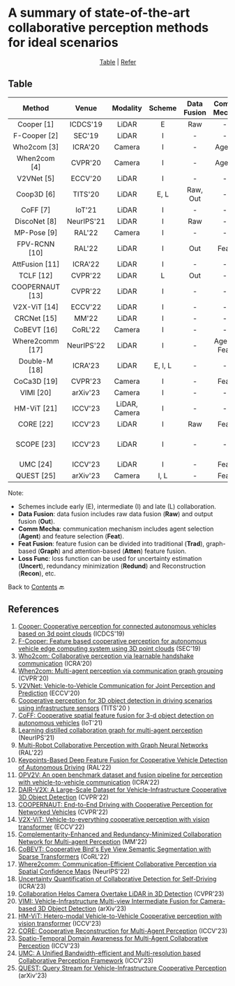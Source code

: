 # A summary of state-of-the-art collaborative perception methods for ideal scenarios

<div align="center">
<p align="center">
<a href="#table">Table</a> |
<a href="#references">Refer</a> 
</p>
</div>

## Table
|    Method         |  Venue     |   Modality    |    Scheme    |    Data Fusion    |    Comm Mecha    |    Feat Fusion    |    Loss Func    |    Code                                                            |
|:-----------------:|:----------:|:-------------:|:------------:|:-----------------:|:----------------:|:-----------------:|:---------------:|:------------------------------------------------------------------:|
| Cooper [1]        | ICDCS'19   | LiDAR         | E            | Raw               | -                | -                 | -               | -                                                                  |
| F-Cooper [2]      | SEC'19     | LiDAR         | I            | -                 | -                | Trad              | -               | [Link](https://github.com/Aug583/F-COOPER)                         |
| Who2com [3]       | ICRA'20    | Camera        | I            | -                 | Agent            | Trad              | -               | -                                                                  |
| When2com [4]      | CVPR'20    | Camera        | I            | -                 | Agent            | Trad              | -               | [Link](https://github.com/GT-RIPL/MultiAgentPerception)            |
| V2VNet [5]        | ECCV'20    | LiDAR         | I            | -                 | -                | Graph             | -               | -                                                                  |
| Coop3D [6]        | TITS'20    | LiDAR         | E, L         | Raw, Out          | -                | -                 | -               | [Link](https://github.com/eduardohenriquearnold/coop-3dod-infra)   |
| CoFF [7]          | IoT'21     | LiDAR         | I            | -                 | -                | Trad              | -               | -                                                                  |
| DiscoNet [8]      | NeurIPS'21 | LiDAR         | I            | Raw               | -                | Graph             | -               | [Link](https://github.com/ai4ce/DiscoNet)                          |
| MP-Pose [9]       | RAL'22     | Camera        | I            | -                 | -                | Graph             | -               | -                                                                  |
| FPV-RCNN [10]     | RAL'22     | LiDAR         | I            | Out               | Feat             | Trad              | -               | [Link](https://github.com/YuanYunshuang/FPV_RCNN)                  |
| AttFusion [11]    | ICRA'22    | LiDAR         | I            | -                 | -                | Atten             | -               | [Link](https://github.com/DerrickXuNu/OpenCOOD)                    |
| TCLF [12]         | CVPR'22    | LiDAR         | L            | Out               | -                | -                 | -               | [Link](https://github.com/AIR-THU/DAIR-V2X)                        |
| COOPERNAUT [13]   | CVPR'22    | LiDAR         | I            | -                 | -                | Atten             | -               | [Link](https://github.com/UT-Austin-RPL/Coopernaut)                |
| V2X-ViT [14]      | ECCV'22    | LiDAR         | I            | -                 | -                | Atten             | -               | [Link](https://github.com/DerrickXuNu/v2x-vit)                     |
| CRCNet [15]       | MM'22      | LiDAR         | I            | -                 | -                | Atten             | Redund          | -                                                                  |
| CoBEVT [16]       | CoRL'22    | Camera        | I            | -                 | -                | Atten             | -               | [Link](https://github.com/DerrickXuNu/CoBEVT)                      |
| Where2comm [17]   | NeurIPS'22 | LiDAR         | I            | -                 | Agent, Feat      | Atten             | -               | [Link](https://github.com/MediaBrain-SJTU/Where2comm)              |
| Double-M [18]     | ICRA'23    | LiDAR         | E, I, L      | -                 | -                | -                 | Uncert          | [Link](https://github.com/coperception/double-m-quantification)    |
| CoCa3D [19]       | CVPR'23    | Camera        | I            | -                 | Feat             | Trad              | -               | [Link](https://github.com/MediaBrain-SJTU/CoCa3D)                  |
| VIMI [20]         | arXiv'23   | Camera        | I            | -                 | -                | Atten             | -               | [Link](https://github.com/bosszhe/vimi)                            |
| HM-ViT [21]       | ICCV'23    | LiDAR, Camera | I            | -                 | -                | Atten             | -               | [Link](https://github.com/XHwind/HM-ViT)                           |
| CORE [22]         | ICCV'23    | LiDAR         | I            | Raw               | Feat             | Atten             | Recon           | [Link](https://github.com/zllxot/CORE)                             |
| SCOPE [23]        | ICCV'23    | LiDAR         | I            | -                 | -                | Atten (Spatio-Temporal)   | -               | -                                                          |
| UMC [24]        | ICCV'23    | LiDAR         | I            | -                 | Feat                |Graph   | -               | [Link](https://github.com/ispc-lab/UMC)                                                         |
| QUEST [25]        | arXiv'23    | Camera         | I, L            | -                 | Feat                |Atten   | -               |         -        |

Note:
- Schemes include early (E), intermediate (I) and late (L) collaboration.
- **Data Fusion**: data fusion includes raw data fusion (**Raw**) and output fusion (**Out**).
- **Comm Mecha**: communication mechanism includes agent selection (**Agent**) and feature selection (**Feat**).
- **Feat Fusion**: feature fusion can be divided into traditional (**Trad**), graph-based (**Graph**) and attention-based (**Atten**) feature fusion.
- **Loss Func**: loss function can be used for uncertainty estimation (**Uncert**), redundancy minimization (**Redund**) and Reconstruction (**Recon**), etc.

Back to [Contents](README.md) 🔙 

## References
1. [Cooper: Cooperative perception for connected autonomous vehicles based on 3d point clouds](https://arxiv.org/abs/1905.05265) (ICDCS'19)
2. [F-Cooper: Feature based cooperative perception for autonomous vehicle edge computing system using 3D point clouds](https://arxiv.org/abs/1909.06459) (SEC'19)
3. [Who2com: Collaborative perception via learnable handshake communication](https://arxiv.org/abs/2003.09575) (ICRA'20)
4. [When2com: Multi-agent perception via communication graph grouping](https://arxiv.org/abs/2006.00176) (CVPR'20)
5. [V2VNet: Vehicle-to-Vehicle Communication for Joint Perception and Prediction](https://arxiv.org/abs/2008.07519) (ECCV'20)
6. [Cooperative perception for 3D object detection in driving scenarios using infrastructure sensors](https://arxiv.org/abs/1912.12147) (TITS'20    )
7. [CoFF: Cooperative spatial feature fusion for 3-d object detection on autonomous vehicles](https://arxiv.org/abs/2009.11975) (IoT'21)
8. [Learning distilled collaboration graph for multi-agent perception](https://arxiv.org/abs/2111.00643) (NeurIPS'21)
9. [Multi-Robot Collaborative Perception with Graph Neural Networks](https://arxiv.org/abs/2201.01760) (RAL'22)
10. [Keypoints-Based Deep Feature Fusion for Cooperative Vehicle Detection of Autonomous Driving](https://arxiv.org/abs/2109.11615) (RAL'22)
11. [OPV2V: An open benchmark dataset and fusion pipeline for perception with vehicle-to-vehicle communication](https://arxiv.org/abs/2109.07644) (ICRA'22)
12. [DAIR-V2X: A Large-Scale Dataset for Vehicle-Infrastructure Cooperative 3D Object Detection](https://arxiv.org/abs/2204.05575) (CVPR'22)
13. [COOPERNAUT: End-to-End Driving with Cooperative Perception for Networked Vehicles](https://arxiv.org/abs/2205.02222) (CVPR'22)
14. [V2X-ViT: Vehicle-to-everything cooperative perception with vision transformer](https://arxiv.org/abs/2203.10638) (ECCV'22)
15. [Complementarity-Enhanced and Redundancy-Minimized Collaboration Network for Multi-agent Perception](https://dl.acm.org/doi/abs/10.1145/3503161.3548197) (MM'22)
16. [CoBEVT: Cooperative Bird's Eye View Semantic Segmentation with Sparse Transformers](https://arxiv.org/abs/2207.02202) (CoRL'22)
17. [Where2comm: Communication-Efficient Collaborative Perception via Spatial Confidence Maps](https://arxiv.org/abs/2209.12836) (NeurIPS'22)
18. [Uncertainty Quantification of Collaborative Detection for Self-Driving](https://arxiv.org/abs/2209.08162) (ICRA'23)
19. [Collaboration Helps Camera Overtake LiDAR in 3D Detection](https://arxiv.org/abs/2303.13560) (CVPR'23)
20. [VIMI: Vehicle-Infrastructure Multi-view Intermediate Fusion for Camera-based 3D Object Detection](https://arxiv.org/abs/2303.10975) (arXiv'23)
21. [HM-ViT: Hetero-modal Vehicle-to-Vehicle Cooperative perception with vision transformer](https://arxiv.org/abs/2304.10628) (ICCV'23)
22. [CORE: Cooperative Reconstruction for Multi-Agent Perception](https://arxiv.org/abs/2307.11514) (ICCV'23)
23. [Spatio-Temporal Domain Awareness for Multi-Agent Collaborative Perception](https://arxiv.org/abs/2307.13929) (ICCV'23)
24. [UMC: A Unified Bandwidth-efficient and Multi-resolution based Collaborative Perception Framework](https://arxiv.org/abs/2303.12400) (ICCV'23)
25. [QUEST: Query Stream for Vehicle-Infrastructure Cooperative Perception](https://arxiv.org/abs/2308.01804) (arXiv'23)


  
